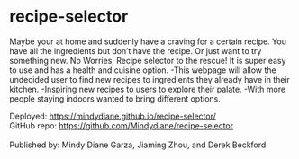 # recipe-selector
Maybe your at home and suddenly have a craving for a certain recipe. You have all the ingredients but don’t have the recipe. Or just want to try something new. No Worries, Recipe selector to the rescue! It is super easy to use and has a health and cuisine option.
-This webpage will allow the undecided user to find new recipes to ingredients they already have in their kitchen.
-Inspiring new recipes to users to explore their palate. 
-With more people staying indoors wanted to bring different options. 


Deployed: https://mindydiane.github.io/recipe-selector/
</br>
GitHub repo: https://github.com/Mindydiane/recipe-selector
</br></br>
Published by: Mindy Diane Garza, Jiaming Zhou, and Derek Beckford
